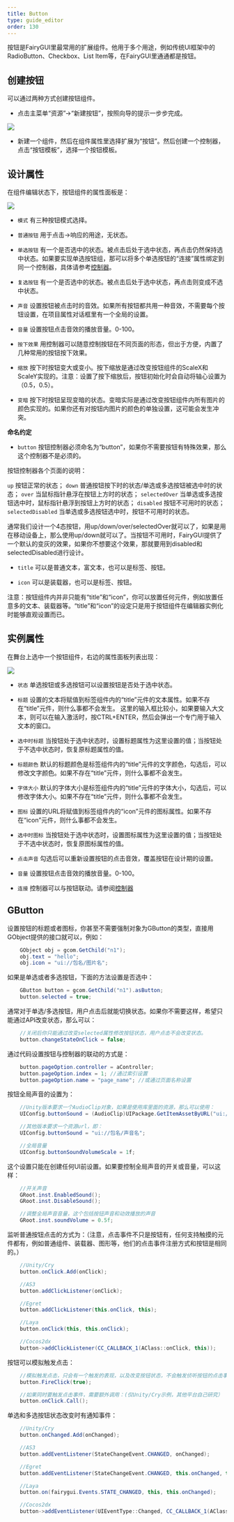 ```yaml
---
title: Button
type: guide_editor
order: 130
---
```


按钮是FairyGUI里最常用的扩展组件。他用于多个用途，例如传统UI框架中的RadioButton、Checkbox、List Item等，在FairyGUI里通通都是按钮。

## 创建按钮

可以通过两种方式创建按钮组件。

- 点击主菜单“资源”->“新建按钮”，按照向导的提示一步步完成。

![](../../images/20170803143326.png)

- 新建一个组件，然后在组件属性里选择扩展为“按钮”。然后创建一个控制器，点击“按钮模板”，选择一个按钮模板。

## 设计属性

在组件编辑状态下，按钮组件的属性面板是：

![](../../images/20170803143647.png)

- `模式` 有三种按钮模式选择。
 - `普通按钮` 用于点击->响应的用途，无状态。
 - `单选按钮` 有一个是否选中的状态。被点击后处于选中状态，再点击仍然保持选中状态。如果要实现单选按钮组，那可以将多个单选按钮的“连接”属性绑定到同一个控制器，具体请参考[控制器](controller.html#和按钮的联动)。
 - `复选按钮` 有一个是否选中的状态。被点击后处于选中状态，再点击则变成不选中状态。

- `声音` 设置按钮被点击时的音效。如果所有按钮都共用一种音效，不需要每个按钮设置，在项目属性对话框里有一个全局的设置。

- `音量` 设置按钮点击音效的播放音量。0-100。

- `按下效果` 用控制器可以随意控制按钮在不同页面的形态，但出于方便，内置了几种常用的按钮按下效果。
 - `缩放` 按下时按钮变大或变小。按下缩放是通过改变按钮组件的ScaleX和ScaleY实现的。注意：设置了按下缩放后，按钮初始化时会自动将轴心设置为（0.5，0.5）。
 - `变暗` 按下时按钮呈现变暗的状态。变暗实际是通过改变按钮组件内所有图片的颜色实现的。如果你还有对按钮内图片的颜色的单独设置，这可能会发生冲突。

**命名约定**

- `button` 按钮控制器必须命名为“button”，如果你不需要按钮有特殊效果，那么这个控制器不是必须的。

按钮控制器各个页面的说明：

`up` 按钮正常的状态；
`down` 普通按钮按下时的状态/单选或多选按钮被选中时的状态；
`over` 当鼠标指针悬浮在按钮上方时的状态；
`selectedOver` 当单选或多选按钮选中时，鼠标指针悬浮到按钮上方时的状态；
`disabled` 按钮不可用时的状态；
`selectedDisabled` 当单选或多选按钮选中时，按钮不可用时的状态。

通常我们设计一个4态按钮，用up/down/over/selectedOver就可以了，如果是用在移动设备上，那么使用up/down就可以了。当按钮不可用时，FairyGUI提供了一个默认的变灰的效果，如果你不想要这个效果，那就要用到disabled和selectedDisabled进行设计。

- `title` 可以是普通文本，富文本，也可以是标签、按钮。

- `icon` 可以是装载器，也可以是标签、按钮。

注意：按钮组件内并非只能有“title”和“icon”，你可以放置任何元件，例如放置任意多的文本、装载器等。“title”和“icon”的设定只是用于按钮组件在编辑器实例化时能够直观设置而已。

## 实例属性

在舞台上选中一个按钮组件，右边的属性面板列表出现：

![](../../images/20170803150509.png)

- `状态` 单选按钮或多选按钮可以设置按钮是否处于选中状态。

- `标题` 设置的文本将赋值到标签组件内的“title”元件的文本属性。如果不存在“title”元件，则什么事都不会发生。
  这里的输入框比较小，如果要输入大文本，则可以在输入激活时，按CTRL+ENTER，然后会弹出一个专门用于输入文本的窗口。

- `选中时标题` 当按钮处于选中状态时，设置标题属性为这里设置的值；当按钮处于不选中状态时，恢复原标题属性的值。

- `标题颜色` 默认的标题颜色是标签组件内的“title”元件的文字颜色，勾选后，可以修改文字颜色。如果不存在“title”元件，则什么事都不会发生。

- `字体大小` 默认的字体大小是标签组件内的“title”元件的字体大小，勾选后，可以修改字体大小。如果不存在“title”元件，则什么事都不会发生。

- `图标` 设置的URL将赋值到标签组件内的“icon”元件的图标属性。如果不存在“icon”元件，则什么事都不会发生。

- `选中时图标` 当按钮处于选中状态时，设置图标属性为这里设置的值；当按钮处于不选中状态时，恢复原图标属性的值。

- `点击声音` 勾选后可以重新设置按钮的点击音效，覆盖按钮在设计期的设置。

- `音量` 设置按钮点击音效的播放音量。0-100。

- `连接` 控制器可以与按钮联动。请参阅[控制器](controller.html#和按钮的联动)

## GButton

设置按钮的标题或者图标，你甚至不需要强制对象为GButton的类型，直接用GObject提供的接口就可以，例如：

```csharp
    GObject obj = gcom.GetChild("n1");
    obj.text = "hello";
    obj.icon = "ui://包名/图片名";   
```

如果是单选或者多选按钮，下面的方法设置是否选中：

```csharp
    GButton button = gcom.GetChild("n1").asButton;
    button.selected = true;
```

通常对于单选/多选按钮，用户点击后就能切换状态。如果你不需要这样，希望只能通过API改变状态，那么可以：

```csharp
    //关闭后你只能通过改变selected属性修改按钮状态，用户点击不会改变状态。
    button.changeStateOnClick = false;
```

通过代码设置按钮与控制器的联动的方式是：

```csharp
    button.pageOption.controller = aController;
    button.pageOption.index = 1; //通过索引设置
    button.pageOption.name = "page_name"; //或通过页面名称设置
```

按钮全局声音的设置为：

```csharp
    //Unity版本要求一个AudioClip对象，如果是使用库里面的资源，那么可以使用：
    UIConfig.buttonSound = (AudioClip)UIPackage.GetItemAssetByURL("ui://包名/声音名");

    //其他版本要求一个资源url，即：
    UIConfig.buttonSound = "ui://包名/声音名";

    //全局音量    
    UIConfig.buttonSoundVolumeScale = 1f;
```

这个设置只能在创建任何UI前设置。如果要控制全局声音的开关或音量，可以这样：

```csharp
    //开关声音
    GRoot.inst.EnabledSound();
    GRoot.inst.DisableSound();

    //调整全局声音音量，这个包括按钮声音和动效播放的声音
    GRoot.inst.soundVolume = 0.5f;
```

监听普通按钮点击的方式为：（注意，点击事件不只是按钮有，任何支持触摸的元件都有，例如普通组件、装载器、图形等，他们的点击事件注册方式和按钮是相同的。）

```csharp
    //Unity/Cry
    button.onClick.Add(onClick);

    //AS3
    button.addClickListener(onClick);

    //Egret
    button.addClickListener(this.onClick, this);

    //Laya
    button.onClick(this, this.onClick);

    //Cocos2dx
    button->addClickListener(CC_CALLBACK_1(AClass::onClick, this));
```

按钮可以模拟触发点击：

```csharp
    //模拟触发点击，只会有一个触发的表现，以及改变按钮状态，不会触发侦听按钮的点击事件。
    button.FireClick(true);

    //如果同时要触发点击事件，需要额外调用：(仅Unity/Cry示例，其他平台自己研究）
    button.onClick.Call();
```

单选和多选按钮状态改变时有通知事件：

```csharp
    //Unity/Cry
    button.onChanged.Add(onChanged);

    //AS3
    button.addEventListener(StateChangeEvent.CHANGED, onChanged);

    //Egret
    button.addEventListener(StateChangeEvent.CHANGED, this.onChanged, this);

    //Laya
    button.on(fairygui.Events.STATE_CHANGED, this, this.onChanged);

    //Cocos2dx
    button->addEventListener(UIEventType::Changed, CC_CALLBACK_1(AClass::onChanged, this));
```